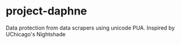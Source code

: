 # project-daphne
Data protection from data scrapers using unicode PUA. Inspired by UChicago's Nightshade
